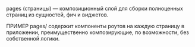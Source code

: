 pages (страницы) — композиционный слой для сборки полноценных страниц из сущностей, фич и виджетов.

ПРИМЕР
pages/ содержит компоненты роутов на каждую страницу в приложении, преимущественно композирующие, по возможности, без собственной логики.
